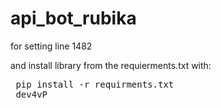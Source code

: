 # api_bot_rubika


for setting line 1482

and install library from the requierments.txt with:
<html>
<pre lang="py3">
 pip install -r requirments.txt
 dev4vP
</pre>
<html>
